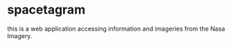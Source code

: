 # spacetagram

this is a web application accessing information and imageries from the Nasa Imagery.

